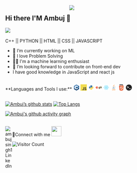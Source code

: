<image align="right" src="https://media.tenor.com/images/444c69862a3df2a249feb98557785f7a/tenor.gif" width=300px />



## Hi there I'M Ambuj 👋

![](https://komarev.com/ghpvc/?username=ambuj2000)


C++ || PYTHON || HTML || CSS || JAVASCRIPT    


 








- 🔭 I’m currently working on ML
- 🌱 I love Problem Solving
- 👨‍💻 I'm a machine learning enthusiast 
- 🤔 I’m looking forward to contribute on  front-end dev
-  I have good knowledge in  JavaScript and react js
  <br>
**Languages and Tools I use:**
<code><img height="20" src="https://raw.githubusercontent.com/github/explore/80688e429a7d4ef2fca1e82350fe8e3517d3494d/topics/cpp/cpp.png"></code>
<code><img height="20" src="https://raw.githubusercontent.com/github/explore/80688e429a7d4ef2fca1e82350fe8e3517d3494d/topics/javascript/javascript.png"></code>
<code><img height="20" src="https://raw.githubusercontent.com/github/explore/80688e429a7d4ef2fca1e82350fe8e3517d3494d/topics/python/python.png"></code>
<code><img height="20" src="https://raw.githubusercontent.com/github/explore/80688e429a7d4ef2fca1e82350fe8e3517d3494d/topics/git/git.png"></code>
<code><img height="20" src="https://raw.githubusercontent.com/github/explore/80688e429a7d4ef2fca1e82350fe8e3517d3494d/topics/react/react.png"></code>
<code><img height="20" src="https://raw.githubusercontent.com/github/explore/80688e429a7d4ef2fca1e82350fe8e3517d3494d/topics/java/java.png"></code>
<code><img height="20" src="https://raw.githubusercontent.com/github/explore/80688e429a7d4ef2fca1e82350fe8e3517d3494d/topics/html/html.png"></code>
<code><img height="20" src="https://raw.githubusercontent.com/github/explore/80688e429a7d4ef2fca1e82350fe8e3517d3494d/topics/terminal/terminal.png"></code>
<br>
<br>


<!--![](https://img.shields.io/badge/<WORD_ON_LEFT>-<WORD_ON_RIGHT>-informational?style=flat&logo=<LOGO_NAME>&logoColor=white&color=2bbc8a)-->

[![Ambuj’s github stats](https://github-readme-stats.vercel.app/api?username=ambuj2000)](https://github.com/ambuj2000)
[![Top Langs](https://github-readme-stats.vercel.app/api/top-langs/?username=ambuj2000&layout=compact)](https://github.com/ambuj2000)



<!--- 💬 Ask me about ...
- 📫 How to reach me: ...
- 😄 Pronouns: ...
- ⚡ Fun fact: ...

-->
[![Ambuj's github activity graph](https://activity-graph.herokuapp.com/graph?username=ambuj2000&theme=dracula)](https://github.com/ambuj2000/github-readme-activity-graph)

<br>
🤝Connect with me
<img height="32" width="32" src="https://cdn.jsdelivr.net/npm/simple-icons@v5/icons/linkedin.svg" />
<img align="left" alt="ambujsingh1 LinkedIn" width="22px" src="https://cdn.jsdelivr.net/npm/simple-icons@v3/icons/linkedin.svg" />






![Visitor Count](https://profile-counter.glitch.me/{ambuj2000}/count.svg)
